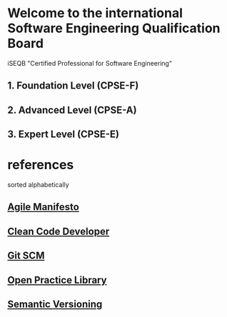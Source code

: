 # Welcome to the international Software Engineering Qualification Board

iSEQB "Certified Professional for Software Engineering"

## 1. Foundation Level (CPSE-F)
## 2. Advanced Level (CPSE-A)
## 3. Expert Level (CPSE-E)

# references

sorted alphabetically 

## [Agile Manifesto](https://agilemanifesto.org)
## [Clean Code Developer](https://clean-code-developer.com)
## [Git SCM](https://git-scm.com/book/en/v2)
## [Open Practice Library](https://openpracticelibrary.com)
## [Semantic Versioning](https://semver.org)
